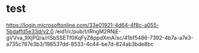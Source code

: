 # test
https://login.microsoftonline.com/33e01921-4d64-4f8c-a055-5bdaffd5e33d/v2.0
/eid1/c/pub/t/IRngM2RNjE-gVVva_9XjPQ/a/rISbSSETf0KqFyZ8ppdXmA/sc/41bf5486-7392-4b7a-a7e3-a735c767e3b3/196537dd-8533-4c44-be7d-824ab3bde8bc
